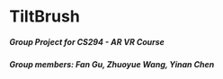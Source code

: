 # TiltBrush

##### Group Project for CS294 - AR VR Course
##### Group members: Fan Gu, Zhuoyue Wang, Yinan Chen 
